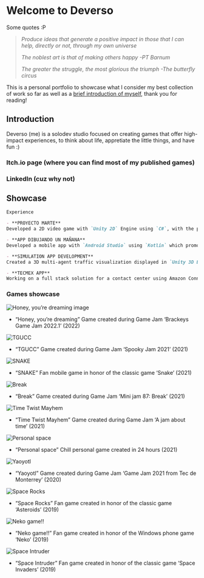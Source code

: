 # Welcome to Deverso

Some quotes :P
> _Produce ideas that generate a positive impact in those that I can help, directly or not, through my own universe_
> 
> _The noblest art is that of making others happy -PT Barnum_
> 
> _The greater the struggle, the most glorious the triumph -The butterfly circus_

This is a personal portfolio to showcase what I consider my best collection of work so far as well as a [brief introduction of myself](https://github.com/JoanDGG/JoanDGG.github.io/blob/main/README.md#introduction), thank you for reading!

## Introduction

Deverso (me) is a solodev studio focused on creating games that offer high-impact experiences, to think about life, appretiate the little things, and have fun :)

### Itch.io page (where you can find most of my published games)

### LinkedIn (cuz why not)

## Showcase
```markdown
Experience

- **PROYECTO MARTE**
Developed a 2D video game with `Unity 2D` Engine using `C#`, with the purpose of spreading STEAM’s mission while obtaining user’s data through a `MySQL` database.

- **APP DIBUJANDO UN MAÑANA**
Developed a mobile app with `Android Studio` using `Kotlin` which promotes the activities and donations done by the foundation Dibujando un mañana. Connected the app with a `Firebase` database and uses the `PayPal` services.

- **SIMULATION APP DEVELOPMENT**
Created a 3D multi-agent traffic visualization displayed in `Unity 3D Engine`, using `Mesa AI` agent framework in `Python`.

- **TECMEX APP**
Working on a full stack solution for a contact center using Amazon Connect and AWS services, producing the interface with React
```

### Games showcase

![Honey, you’re dreaming image]()
*	“Honey, you’re dreaming” Game created during Game Jam ‘Brackeys Game Jam 2022.1’ (2022)

![TGUCC]()
*	“TGUCC” Game created during Game Jam ‘Spooky Jam 2021’ (2021)

![SNAKE]()
*	“SNAKE” Fan mobile game in honor of the classic game ‘Snake’ (2021)

![Break]()
*	“Break” Game created during Game Jam ‘Mini jam 87: Break’ (2021)

![Time Twist Mayhem]()
*	“Time Twist Mayhem” Game created during Game Jam ‘A jam about time’ (2021)

![Personal space]()
*	“Personal space” Chill personal game created in 24 hours (2021)

![Yaoyotl]()
*	“Yaoyotl” Game created during Game Jam ‘Game Jam 2021 from Tec de Monterrey’ (2020)

![Space Rocks]()
*	“Space Rocks” Fan game created in honor of the classic game ‘Asteroids’ (2019)

![Neko game!!]()
*	“Neko game!!” Fan game created in honor of the Windows phone game ‘Neko’ (2019)

![Space Intruder]()
*	“Space Intruder” Fan game created in honor of the classic game ‘Space Invaders’ (2019) 
